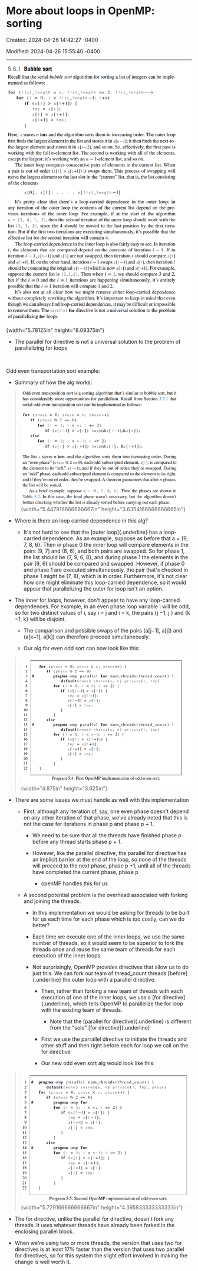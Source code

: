 # More about loops in OpenMP: sorting

Created: 2024-04-26 14:42:27 -0400

Modified: 2024-04-26 15:55:40 -0400

---

![](media/More-about-loops-in-OpenMP--sort-image1.png){width="5.78125in" height="8.09375in"}

-   The parallel for directive is not a universal solution to the problem of parallelizing for loops

 

Odd even transportation sort example:

-   Summary of how the alg works:

> ![](media/More-about-loops-in-OpenMP--sort-image2.png){width="5.447916666666667in" height="3.6354166666666665in"}

-   Where is there an loop carried dependence in this alg?

    -   It's not hard to see that the [outer loop]{.underline} has a loop-carried dependence. As an example, suppose as before that a = {9, 7, 8, 6}. Then in phase 0 the inner loop will compare elements in the pairs (9, 7) and (8, 6), and both pairs are swapped. So for phase 1, the list should be {7, 9, 6, 8}, and during phase 1 the elements in the pair (9, 6) should be compared and swapped. However, if phase 0 and phase 1 are executed simultaneously, the pair that's checked in phase 1 might be (7, 8), which is in order. Furthermore, it's not clear how one might eliminate this loop-carried dependence, so it would appear that parallelizing the outer for loop isn't an option.

-   The inner for loops, however, don't appear to have any loop-carried dependences. For example, in an even phase loop variable i will be odd, so for two distinct values of i, say i = j and i = k, the pairs {j −1, j } and {k −1, k} will be disjoint.

    -   The comparison and possible swaps of the pairs (a[j−1], a[j]) and (a[k−1], a[k]) can therefore proceed simultaneously.

    -   Our alg for even odd sort can now look like this:

> ![](media/More-about-loops-in-OpenMP--sort-image3.png){width="4.875in" height="3.625in"}

-   There are some issues we must handle as well with this implementation

    -   First, although any iteration of, say, one even phase doesn't depend on any other iteration of that phase, we've already noted that this is not the case for iterations in phase p and phase p + 1.

        -   We need to be sure that all the threads have finished phase p before any thread starts phase p + 1.

        -   However, like the parallel directive, the parallel for directive has an implicit barrier at the end of the loop, so none of the threads will proceed to the next phase, phase p +1, until all of the threads have completed the current phase, phase p

            -   openMP handles this for us

    -   A second potential problem is the overhead associated with forking and joining the threads.

        -   In this implementation we would be asking for threads to be built for us each time for each phase which is too costly, can we do better?

        -   Each time we execute one of the inner loops, we use the same number of threads, so it would seem to be superior to fork the threads once and reuse the same team of threads for each execution of the inner loops.

        -   Not surprisingly, OpenMP provides directives that allow us to do just this. We can fork our team of thread_count threads [before]{.underline} the outer loop with a parallel directive.

            -   Then, rather than forking a new team of threads with each execution of one of the inner loops, we use a [for directive]{.underline}, which tells OpenMP to parallelize the for loop with the existing team of threads.

                -   Note that the [parallel for directive]{.underline} is different from the "solo" [for directive]{.underline}

            -   First we use the parrallel directive to initiate the threads and other stuff and then right before each for loop we call on the for directive

            -   Our new odd even sort alg would look like this:

> ![](media/More-about-loops-in-OpenMP--sort-image4.png){width="5.729166666666667in" height="4.395833333333333in"}

-   The for directive, unlike the parallel for directive, doesn't fork any threads. It uses whatever threads have already been forked in the enclosing parallel block.

-   When we're using two or more threads, the version that uses two for directives is at least 17% faster than the version that uses two parallel for directives, so for this system the slight effort involved in making the change is well worth it.




